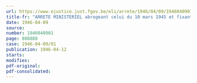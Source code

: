 ```yaml
---
url: https://www.ejustice.just.fgov.be/eli/arrete/1946/04/09/1946040901/justel
title-fr: "ARRETE MINISTERIEL abrogeant celui du 10 mars 1945 et fixant les prix de l'acide sulfurique <abrogé par AM 04-04-1949, art. 3>"
date: 1946-04-09
source:
number: 1946040901
page: 888888
case: 1946-04-09/01
publication: 1946-04-12
starts:
modifies:
pdf-original:
pdf-consolidated:
---
```


